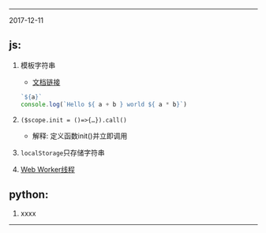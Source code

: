 **********
2017-12-11

## js:
1. 模板字符串
    * [文档链接]( https://developer.mozilla.org/zh-CN/docs/Web/JavaScript/Reference/template_strings)

    ```js
    `${a}`
    console.log(`Hello ${ a + b } world ${ a * b}`)
    ```
2. `($scope.init = ()=>{…}).call()`
    * 解释: 定义函数init()并立即调用
3. `localStorage`只存储字符串  
4. [Web Worker线程](https://developer.mozilla.org/zh-CN/docs/Web/API/Web_Workers_API) 

## python:
1. xxxx
**********
